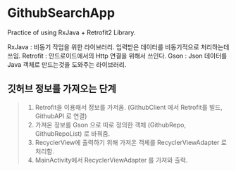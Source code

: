 # GithubSearchApp
Practice of using RxJava + Retrofit2 Library.

RxJava : 비동기 작업을 위한 라이브러리. 입력받은 데이터를 비동기적으로 처리하는데 쓰임.
Retrofit : 안드로이드에서의 Http 연결을 위해서 쓰인다.
Gson : Json 데이터를 Java 객체로 만드는것을 도와주는 라이브러리.

## 깃허브 정보를 가져오는 단계
> 1. Retrofit을 이용해서 정보를 가저옴. (GithubClient 에서 Retrofit를 빌드, GithubAPI 로 연결) <br>
> 2. 가져온 정보를 Gson 으로 따로 정의한 객체 (GithubRepo, GithubRepoList) 로 바꿔줌. <br>
> 3. RecyclerView에 출력하기 위해 가져온 객체를 RecyclerViewAdapter 로 처리함. <br>
> 4. MainActivity에서 RecyclerViewAdapter 를 가져와 출력. <br>
